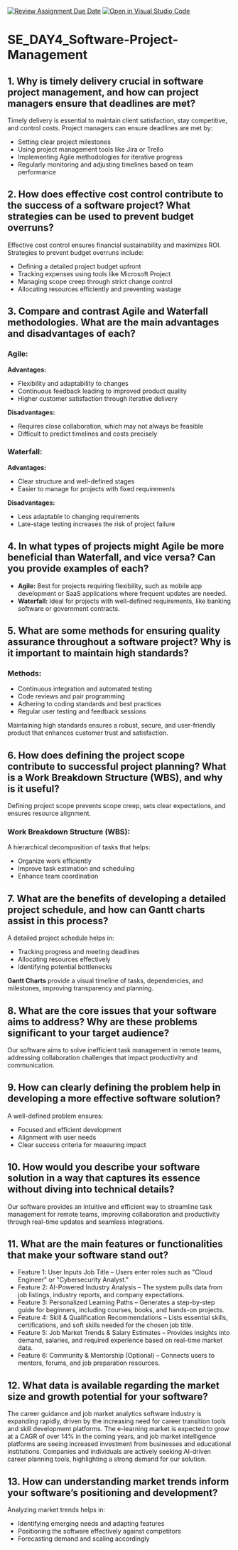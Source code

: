 [![Review Assignment Due Date](https://classroom.github.com/assets/deadline-readme-button-22041afd0340ce965d47ae6ef1cefeee28c7c493a6346c4f15d667ab976d596c.svg)](https://classroom.github.com/a/9pw6JKcu)
[![Open in Visual Studio Code](https://classroom.github.com/assets/open-in-vscode-2e0aaae1b6195c2367325f4f02e2d04e9abb55f0b24a779b69b11b9e10269abc.svg)](https://classroom.github.com/online_ide?assignment_repo_id=18433960&assignment_repo_type=AssignmentRepo)

# SE_DAY4_Software-Project-Management

## 1. Why is timely delivery crucial in software project management, and how can project managers ensure that deadlines are met?
Timely delivery is essential to maintain client satisfaction, stay competitive, and control costs. Project managers can ensure deadlines are met by:
- Setting clear project milestones
- Using project management tools like Jira or Trello
- Implementing Agile methodologies for iterative progress
- Regularly monitoring and adjusting timelines based on team performance

## 2. How does effective cost control contribute to the success of a software project? What strategies can be used to prevent budget overruns?
Effective cost control ensures financial sustainability and maximizes ROI. Strategies to prevent budget overruns include:
- Defining a detailed project budget upfront
- Tracking expenses using tools like Microsoft Project
- Managing scope creep through strict change control
- Allocating resources efficiently and preventing wastage

## 3. Compare and contrast Agile and Waterfall methodologies. What are the main advantages and disadvantages of each?
### Agile:
**Advantages:**
- Flexibility and adaptability to changes
- Continuous feedback leading to improved product quality
- Higher customer satisfaction through iterative delivery

**Disadvantages:**
- Requires close collaboration, which may not always be feasible
- Difficult to predict timelines and costs precisely

### Waterfall:
**Advantages:**
- Clear structure and well-defined stages
- Easier to manage for projects with fixed requirements

**Disadvantages:**
- Less adaptable to changing requirements
- Late-stage testing increases the risk of project failure

## 4. In what types of projects might Agile be more beneficial than Waterfall, and vice versa? Can you provide examples of each?
- **Agile:** Best for projects requiring flexibility, such as mobile app development or SaaS applications where frequent updates are needed.
- **Waterfall:** Ideal for projects with well-defined requirements, like banking software or government contracts.

## 5. What are some methods for ensuring quality assurance throughout a software project? Why is it important to maintain high standards?
### Methods:
- Continuous integration and automated testing
- Code reviews and pair programming
- Adhering to coding standards and best practices
- Regular user testing and feedback sessions

Maintaining high standards ensures a robust, secure, and user-friendly product that enhances customer trust and satisfaction.

## 6. How does defining the project scope contribute to successful project planning? What is a Work Breakdown Structure (WBS), and why is it useful?
Defining project scope prevents scope creep, sets clear expectations, and ensures resource alignment.
### Work Breakdown Structure (WBS):
A hierarchical decomposition of tasks that helps:
- Organize work efficiently
- Improve task estimation and scheduling
- Enhance team coordination

## 7. What are the benefits of developing a detailed project schedule, and how can Gantt charts assist in this process?
A detailed project schedule helps in:
- Tracking progress and meeting deadlines
- Allocating resources effectively
- Identifying potential bottlenecks

**Gantt Charts** provide a visual timeline of tasks, dependencies, and milestones, improving transparency and planning.

## 8. What are the core issues that your software aims to address? Why are these problems significant to your target audience?
Our software aims to solve inefficient task management in remote teams, addressing collaboration challenges that impact productivity and communication.

## 9. How can clearly defining the problem help in developing a more effective software solution?
A well-defined problem ensures:
- Focused and efficient development
- Alignment with user needs
- Clear success criteria for measuring impact

## 10. How would you describe your software solution in a way that captures its essence without diving into technical details?
Our software provides an intuitive and efficient way to streamline task management for remote teams, improving collaboration and productivity through real-time updates and seamless integrations.

## 11. What are the main features or functionalities that make your software stand out?
- Feature 1: User Inputs Job Title – Users enter roles such as "Cloud Engineer" or "Cybersecurity Analyst."
- Feature 2: AI-Powered Industry Analysis – The system pulls data from job listings, industry reports, and company expectations.
- Feature 3: Personalized Learning Paths – Generates a step-by-step guide for beginners, including courses, books, and hands-on projects.
- Feature 4: Skill & Qualification Recommendations – Lists essential skills, certifications, and soft skills needed for the chosen job title.
- Feature 5: Job Market Trends & Salary Estimates – Provides insights into demand, salaries, and required experience based on real-time market data.
- Feature 6: Community & Mentorship (Optional) – Connects users to mentors, forums, and job preparation resources.

## 12. What data is available regarding the market size and growth potential for your software?
The career guidance and job market analytics software industry is expanding rapidly, driven by the increasing need for career transition tools and skill development platforms. The e-learning market is expected to grow at a CAGR of over 14% in the coming years, and job market intelligence platforms are seeing increased investment from businesses and educational institutions. Companies and individuals are actively seeking AI-driven career planning tools, highlighting a strong demand for our solution.

## 13. How can understanding market trends inform your software’s positioning and development?
Analyzing market trends helps in:
- Identifying emerging needs and adapting features
- Positioning the software effectively against competitors
- Forecasting demand and scaling accordingly
